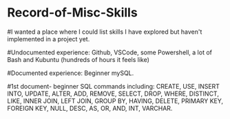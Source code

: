 # Record-of-Misc-Skills

#I wanted a place where I could list skills I have explored but haven't implemented in a project yet.

#Undocumented experience: Github, VSCode, some Powershell, a lot of Bash and Kubuntu (hundreds of hours it feels like)

#Documented experience: Beginner mySQL.

#1st document- beginner SQL commands including: CREATE, USE, INSERT INTO, UPDATE, ALTER, ADD, REMOVE, SELECT, DROP, WHERE, DISTINCT, LIKE, INNER JOIN, LEFT JOIN, GROUP BY, HAVING, DELETE, PRIMARY KEY, FOREIGN KEY, NULL, DESC, AS, OR, AND, INT, VARCHAR.

